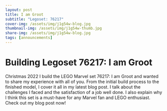 ```yaml
---
layout: post
title: I am Groot
subtitle: "Legoset: 76217"
cover-img: /assets/img/j1g54w-blog.jpg
thumbnail-img: /assets/img/j1g54w-thumb.jpg
share-img: /assets/img/j1g54w-blog.jpg
tags: [announcements]
---
```


# Building Legoset 76217: I am Groot

Christmas 2022 I build the LEGO Marvel set 76217: I am Groot and wanted to share my experience with all of you. From the initial build process to the finished model, I cover it all in my latest blog post. I talk about the challenges I faced and the satisfaction of a job well done. I also explain why I think this set is a must-have for any Marvel fan and LEGO enthusiast. Check out my blog post now!
